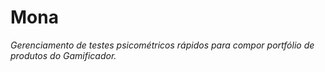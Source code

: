 # Mona
*Gerenciamento de testes psicométricos rápidos para compor portfólio de produtos do Gamificador.*